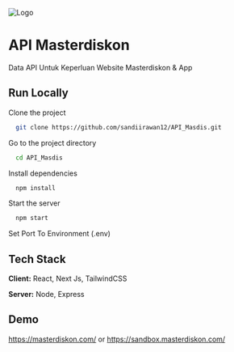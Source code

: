 
![Logo](https://masterdiskon.com/_next/image?url=https%3A%2F%2Fcdn.masterdiskon.com%2Fmasterdiskon%2Fassets%2Ffront%2Fimg%2Ficon%2Fmasterdiskon_logo.png&w=256&q=75)


# API Masterdiskon

Data API Untuk Keperluan Website Masterdiskon & App


## Run Locally

Clone the project

```bash
  git clone https://github.com/sandiirawan12/API_Masdis.git
```

Go to the project directory

```bash
  cd API_Masdis
```

Install dependencies

```bash
  npm install
```

Start the server

```bash
  npm start
```

Set Port To Environment (.env)


## Tech Stack

**Client:** React, Next Js, TailwindCSS

**Server:** Node, Express


## Demo

https://masterdiskon.com/ or  https://sandbox.masterdiskon.com/

